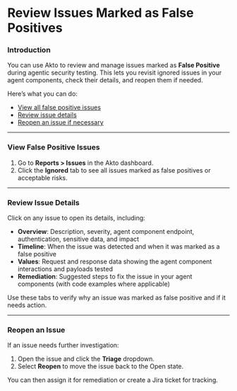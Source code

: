 # Review Issues Marked as False Positives

### Introduction

You can use Akto to review and manage issues marked as **False Positive** during agentic security testing. This lets you revisit ignored issues in your agent components, check their details, and reopen them if needed.

Here’s what you can do:

* [View all false positive issues](review-issues-marked-as-false-positives.md#view-false-positive-issues)
* [Review issue details](review-issues-marked-as-false-positives.md#review-issue-details)
* [Reopen an issue if necessary](review-issues-marked-as-false-positives.md#reopen-an-issue)

***

### View False Positive Issues

1. Go to **Reports > Issues** in the Akto dashboard.
2. Click the **Ignored** tab to see all issues marked as false positives or acceptable risks.

***

### Review Issue Details

Click on any issue to open its details, including:

* **Overview**: Description, severity, agent component endpoint, authentication, sensitive data, and impact
* **Timeline**: When the issue was detected and when it was marked as a false positive
* **Values**: Request and response data showing the agent component interactions and payloads tested
* **Remediation**: Suggested steps to fix the issue in your agent components (with code examples where applicable)

Use these tabs to verify why an issue was marked as false positive and if it needs action.

***

### Reopen an Issue

If an issue needs further investigation:

1. Open the issue and click the **Triage** dropdown.
2. Select **Reopen** to move the issue back to the Open state.

You can then assign it for remediation or create a Jira ticket for tracking.
